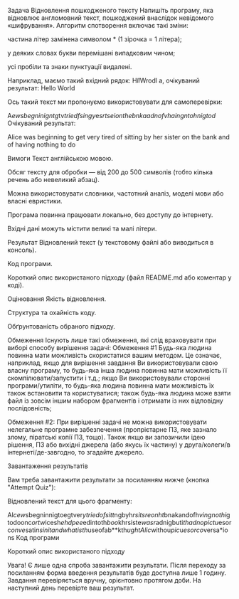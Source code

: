 Задача
Відновлення пошкодженого тексту
Напишіть програму, яка відновлює англомовний текст, пошкоджений внаслідок невідомого «шифрування». Алгоритм спотворення включає такі зміни:

частина літер замінена символом * (1 зірочка = 1 літера);

у деяких словах букви перемішані випадковим чином;

усі пробіли та знаки пунктуації видалені.

Наприклад, маємо такий вхідний рядок: H*ll*Wrodl а, очікуваний результат: Hello World

Ось такий текст ми пропонуємо використовувати для самоперевірки:

A***ew*sbegninignt*g*tv***tried*f*s***ing*y*e*srtseionthebnkaadnofvhaingntohnigtod*
Очікуваний результат:

Alice was beginning to get very tired of sitting by her sister on the bank and of having nothing to do

Вимоги
Текст англійською мовою.

Обсяг тексту для обробки — від 200 до 500 символів (тобто кілька речень або невеликий абзац).

Можна використовувати словники, частотний аналіз, моделі мови або власні евристики.

Програма повинна працювати локально, без доступу до інтернету.

Вхідні дані можуть містити великі та малі літери.


Результат
Відновлений текст (у текстовому файлі або виводиться в консоль).

Код програми.

Короткий опис використаного підходу (файл README.md або коментар у коді).


Оцінювання
Якість відновлення.

Структура та охайність коду.

Обґрунтованість обраного підходу.



Обмеження
Існують лише такі обмеження, які слід враховувати при виборі способу вирішення задачі:
Обмеження #1
Будь-яка людина повинна мати можливість скористатися вашим методом.
Це означає, наприклад, якщо для вирішення завдання Ви використовували свою власну програму, то будь-яка інша людина повинна мати можливість її скомпілювати/запустити і т.д.; якщо Ви використовували сторонні програми/утиліти, то будь-яка людина повинна мати можливість їх також встановити та користуватися; також будь-яка людина може взяти файл із зовсім іншим набором фрагментів і отримати із них відповідну послідовність;
   
Обмеження #2:
При вирішенні задачі не можна використовувати нелегальне програмне забезпечення (пропрієтарне ПЗ, яке зазнало злому, піратські копії ПЗ, тощо). Також якщо ви запозичили ідею рішення, ПЗ або вихідні джерела (або якусь їх частину) у друга/колеги/в інтернеті/де-завгодно, то згадайте джерело.

Завантаження результатів

Вам треба завантажити результати  за посиланням нижче (кнопка "Attempt Quiz"):

Відновлений текст для цього фрагменту:

Al*cew*sbegninnigtoegtver*ytriedofsitt*ngbyh*rsitsreonht*bnakandofh*vingnothi*gtodoonc*ortw*icesh*ehdpee*edintoth*boo*khrsiste*wasr*adnigbuti*thadnopictu*esorc*onve*sati*nsinitandwhatisth*useofab**kth*ughtAlic*withou*pic*u*esorco*versa*ions
Код програми

Короткий опис використаного підходу


Увага! Є лише одна спроба завантажити результати. Після переходу за посиланням форма введення результатів буде доступна лише 1 годину.
Завдання перевіряється вручну, орієнтовно протягом доби. На наступний день перевірте ваш результат.
